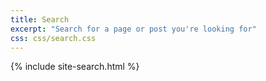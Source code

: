 ```yaml
---
title: Search
excerpt: "Search for a page or post you're looking for"
css: css/search.css
---
```


{% include site-search.html %}
